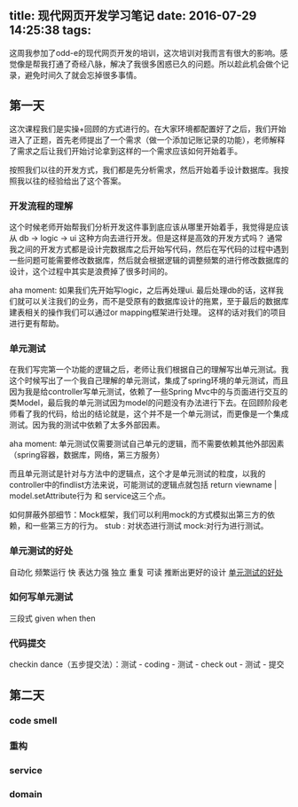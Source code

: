 title: 现代网页开发学习笔记
date: 2016-07-29 14:25:38
tags:
---

这周我参加了odd-e的现代网页开发的培训，这次培训对我而言有很大的影响。感觉像是帮我打通了奇经八脉，解决了我很多困惑已久的问题。所以趁此机会做个记录，避免时间久了就会忘掉很多事情。

## 第一天
这次课程我们是实操+回顾的方式进行的。在大家环境都配置好了之后，我们开始进入了正题，首先老师提出了一个需求（做一个添加记账记录的功能），老师解释了需求之后让我们开始讨论拿到这样的一个需求应该如何开始着手。

按照我们以往的开发方式，我们都是先分析需求，然后开始着手设计数据库。我按照我以往的经验给出了这个答案。

### 开发流程的理解

这个时候老师开始帮我们分析开发这件事到底应该从哪里开始着手，我觉得是应该从 db -> logic -> ui 这种方向去进行开发。但是这样是高效的开发方式吗？ 通常我之间的开发方式都是设计完数据库之后开始写代码，然后在写代码的过程中遇到一些问题可能需要修改数据库，然后就会根据逻辑的调整频繁的进行修改数据库的设计，这个过程中其实是浪费掉了很多时间的。

aha moment: 如果我们先开始写logic，之后再处理ui. 最后处理db的话，这样我们就可以关注我们的业务，而不是受原有的数据库设计的拖累，至于最后的数据库建表相关的操作我们可以通过or mapping框架进行处理。 这样的话对我们的项目进行更有帮助。

### 单元测试
在我们写完第一个功能的逻辑之后，老师让我们根据自己的理解写出单元测试。我这个时候写出了一个我自己理解的单元测试，集成了spring环境的单元测试，而且因为我是给controller写单元测试，依赖了一些Spring Mvc中的与页面进行交互的类Model，最后我的单元测试因为model的问题没有办法进行下去。在回顾阶段老师看了我的代码，给出的结论就是，这个并不是一个单元测试，而更像是一个集成测试。因为我的测试中依赖了太多外部因素。

aha moment: 单元测试仅需要测试自己单元的逻辑，而不需要依赖其他外部因素（spring容器，数据库，网络，第三方服务）

而且单元测试是针对与方法中的逻辑点，这个才是单元测试的粒度，以我的controller中的findlist方法来说，可能测试的逻辑点就包括 return viewname | model.setAttribute行为 和 service这三个点。

如何屏蔽外部细节：Mock框架，我们可以利用mock的方式模拟出第三方的依赖，和一些第三方的行为。 stub : 对状态进行测试 mock:对行为进行测试。

### 单元测试的好处
自动化 频繁运行 快 表达力强 独立 重复 可读 推断出更好的设计
[单元测试的好处](http://blog.turn.tw/?p=2821)


### 如何写单元测试
三段式 given when then

### 代码提交
checkin dance（五步提交法）：测试 - coding - 测试 - check out - 测试 - 提交

## 第二天

### code smell

### 重构

### service 

### domain

